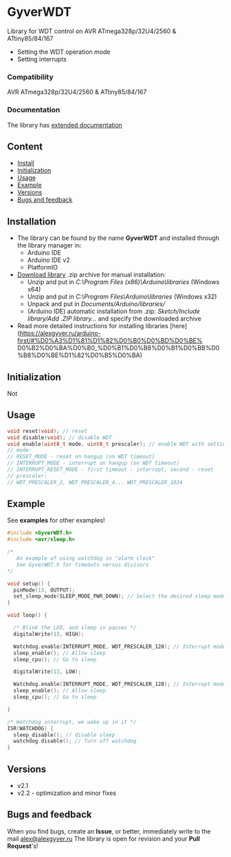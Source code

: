 # GyverWDT
Library for WDT control on AVR ATmega328p/32U4/2560 & ATtiny85/84/167
- Setting the WDT operation mode
- Setting interrupts

### Compatibility
AVR ATmega328p/32U4/2560 & ATtiny85/84/167

### Documentation
The library has [extended documentation](https://alexgyver.ru/GyverWDT/)

## Content
- [Install](#install)
- [Initialization](#init)
- [Usage](#usage)
- [Example](#example)
- [Versions](#versions)
- [Bugs and feedback](#feedback)

<a id="install"></a>
## Installation
- The library can be found by the name **GyverWDT** and installed through the library manager in:
    - Arduino IDE
    - Arduino IDE v2
    - PlatformIO
- [Download library](https://github.com/GyverLibs/GyverWDT/archive/refs/heads/main.zip) .zip archive for manual installation:
    - Unzip and put in *C:\Program Files (x86)\Arduino\libraries* (Windows x64)
    - Unzip and put in *C:\Program Files\Arduino\libraries* (Windows x32)
    - Unpack and put in *Documents/Arduino/libraries/*
    - (Arduino IDE) automatic installation from .zip: *Sketch/Include library/Add .ZIP library…* and specify the downloaded archive
- Read more detailed instructions for installing libraries [here] (https://alexgyver.ru/arduino-first/#%D0%A3%D1%81%D1%82%D0%B0%D0%BD%D0%BE% D0%B2%D0%BA%D0%B0_%D0%B1%D0%B8%D0%B1%D0%BB%D0%B8%D0%BE%D1%82%D0%B5%D0%BA)

<a id="init"></a>
## Initialization
Not

<a id="usage"></a>
## Usage
```cpp
void reset(void); // reset
void disable(void); // disable WDT
void enable(uint8_t mode, uint8_t prescaler); // enable WDT with settings
// mode:
// RESET_MODE - reset on hangup (on WDT timeout)
// INTERRUPT_MODE - interrupt on hangup (on WDT timeout)
// INTERRUPT_RESET_MODE - first timeout - interrupt, second - reset
// prescaler:
// WDT_PRESCALER_2, WDT_PRESCALER_4... WDT_PRESCALER_1024
```

<a id="example"></a>
## Example
See **examples** for other examples!
```cpp
#include <GyverWDT.h>
#include <avr/sleep.h>

/*
   An example of using watchdog in "alarm clock"
   See GyverWDT.h for timeouts versus divisors
*/

void setup() {
  pinMode(13, OUTPUT);
  set_sleep_mode(SLEEP_MODE_PWR_DOWN); // Select the desired sleep mode
}

void loop() {

  /* Blink the LED, and sleep in pauses */
  digitalWrite(13, HIGH);

  Watchdog.enable(INTERRUPT_MODE, WDT_PRESCALER_128); // Interrupt mode, timeout ~1s
  sleep_enable(); // Allow sleep
  sleep_cpu(); // Go to sleep

  digitalWrite(13, LOW);

  Watchdog.enable(INTERRUPT_MODE, WDT_PRESCALER_128); // Interrupt mode, timeout ~1s
  sleep_enable(); // Allow sleep
  sleep_cpu(); // Go to sleep

}

/* Watchdog interrupt, we wake up in it */
ISR(WATCHDOG) {
  sleep_disable(); // disable sleep
  watchdog.disable(); // Turn off watchdog
}
```

<a id="versions"></a>
## Versions
- v2.1
- v2.2 - optimization and minor fixes

<a id="feedback"></a>
## Bugs and feedback
When you find bugs, create an **Issue**, or better, immediately write to the mail [alex@alexgyver.ru](mailto:alex@alexgyver.ru)
The library is open for revision and your **Pull Request**'s!